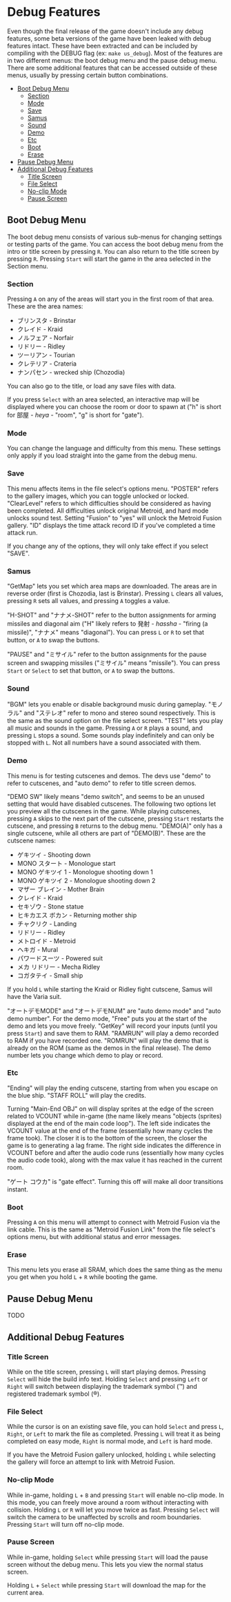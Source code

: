 # Debug Features

Even though the final release of the game doesn't include any debug features, some beta versions of the game have been leaked with debug features intact. These have been extracted and can be included by compiling with the DEBUG flag (ex: `make us_debug`). Most of the features are in two different menus: the boot debug menu and the pause debug menu. There are some additional features that can be accessed outside of these menus, usually by pressing certain button combinations.

- [Boot Debug Menu](#boot-debug-menu)
  - [Section](#section)
  - [Mode](#mode)
  - [Save](#save)
  - [Samus](#samus)
  - [Sound](#sound)
  - [Demo](#demo)
  - [Etc](#etc)
  - [Boot](#boot)
  - [Erase](#erase)
- [Pause Debug Menu](#pause-debug-menu)
- [Additional Debug Features](#additional-debug-features)
  - [Title Screen](#title-screen)
  - [File Select](#file-select)
  - [No-clip Mode](#no-clip-mode)
  - [Pause Screen](#pause-screen)


## Boot Debug Menu

The boot debug menu consists of various sub-menus for changing settings or testing parts of the game. You can access the boot debug menu from the intro or title screen by pressing `R`. You can also return to the title screen by pressing `R`. Pressing `Start` will start the game in the area selected in the Section menu.

### Section

Pressing `A` on any of the areas will start you in the first room of that area. These are the area names:
- ブリンスタ - Brinstar
- クレイド - Kraid
- ノルフェア - Norfair
- リドリー - Ridley
- ツーリアン - Tourian
- クレテリア - Crateria
- ナンパセン - wrecked ship (Chozodia)

You can also go to the title, or load any save files with data.

If you press `Select` with an area selected, an interactive map will be displayed where you can choose the room or door to spawn at ("h" is short for 部屋 - *heya* - "room", "g" is short for "gate").

### Mode

You can change the language and difficulty from this menu. These settings only apply if you load straight into the game from the debug menu.

### Save

This menu affects items in the file select's options menu. "POSTER" refers to the gallery images, which you can toggle unlocked or locked. "ClearLevel" refers to which difficulties should be considered as having been completed. All difficulties unlock original Metroid, and hard mode unlocks sound test. Setting "Fusion" to "yes" will unlock the Metroid Fusion gallery. "ID" displays the time attack record ID if you've completed a time attack run.

If you change any of the options, they will only take effect if you select "SAVE".

### Samus

"GetMap" lets you set which area maps are downloaded. The areas are in reverse order (first is Chozodia, last is Brinstar). Pressing `L` clears all values, pressing `R` sets all values, and pressing `A` toggles a value.

"H-SHOT" and "ナナメ-SHOT" refer to the button assignments for arming missiles and diagonal aim ("H" likely refers to 発射 - *hassha* - "firing (a missile)", "ナナメ" means "diagonal"). You can press `L` or `R` to set that button, or `A` to swap the buttons.

"PAUSE" and "ミサイル" refer to the button assignments for the pause screen and swapping missiles ("ミサイル" means "missile"). You can press `Start` or `Select` to set that button, or `A` to swap the buttons.

### Sound

"BGM" lets you enable or disable background music during gameplay. "モノラル" and "ステレオ" refer to mono and stereo sound respectively. This is the same as the sound option on the file select screen. "TEST" lets you play all music and sounds in the game. Pressing `A` or `R` plays a sound, and pressing `L` stops a sound. Some sounds play indefinitely and can only be stopped with `L`. Not all numbers have a sound associated with them.

### Demo

This menu is for testing cutscenes and demos. The devs use "demo" to refer to cutscenes, and "auto demo" to refer to title screen demos.

"DEMO SW" likely means "demo switch", and seems to be an unused setting that would have disabled cutscenes. The following two options let you preview all the cutscenes in the game. While playing cutscenes, pressing `A` skips to the next part of the cutscene, pressing `Start` restarts the cutscene, and pressing `B` returns to the debug menu. "DEMO(A)" only has a single cutscene, while all others are part of "DEMO(B)". These are the cutscene names:
- ゲキツイ - Shooting down
- MONO スタート - Monologue start
- MONO ゲキツイ 1 - Monologue shooting down 1
- MONO ゲキツイ 2 - Monologue shooting down 2
- マザー ブレイン - Mother Brain
- クレイド - Kraid
- セキゾウ - Stone statue
- ヒキカエス ボカン - Returning mother ship
- チャクリク - Landing
- リドリー - Ridley
- メトロイド - Metroid
- ヘキガ - Mural
- パワードスーツ - Powered suit
- メカ リドリー - Mecha Ridley
- コガタテイ - Small ship

If you hold `L` while starting the Kraid or Ridley fight cutscene, Samus will have the Varia suit.

"オートデモMODE" and "オートデモNUM" are "auto demo mode" and "auto demo number". For the demo mode, "Free" puts you at the start of the demo and lets you move freely. "GetKey" will record your inputs (until you press `Start`) and save them to RAM. "RAMRUN" will play a demo recorded to RAM if you have recorded one. "ROMRUN" will play the demo that is already on the ROM (same as the demos in the final release). The demo number lets you change which demo to play or record.

### Etc

"Ending" will play the ending cutscene, starting from when you escape on the blue ship. "STAFF ROLL" will play the credits.

Turning "Main-End OBJ" on will display sprites at the edge of the screen related to VCOUNT while in-game (the name likely means "objects (sprites) displayed at the end of the main code loop"). The left side indicates the VCOUNT value at the end of the frame (essentially how many cycles the frame took). The closer it is to the bottom of the screen, the closer the game is to generating a lag frame. The right side indicates the difference in VCOUNT before and after the audio code runs (essentially how many cycles the audio code took), along with the max value it has reached in the current room.

"ゲート コウカ" is "gate effect". Turning this off will make all door transitions instant.

### Boot

Pressing `A` on this menu will attempt to connect with Metroid Fusion via the link cable. This is the same as "Metroid Fusion Link" from the file select's options menu, but with additional status and error messages.

### Erase

This menu lets you erase all SRAM, which does the same thing as the menu you get when you hold `L` + `R` while booting the game.


## Pause Debug Menu

TODO


## Additional Debug Features

### Title Screen

While on the title screen, pressing `L` will start playing demos. Pressing `Select` will hide the build info text. Holding `Select` and pressing `Left` or `Right` will switch between displaying the trademark symbol (™) and registered trademark symbol (®).

### File Select

While the cursor is on an existing save file, you can hold `Select` and press `L`, `Right`, or `Left` to mark the file as completed. Pressing `L` will treat it as being completed on easy mode, `Right` is normal mode, and `Left` is hard mode.

If you have the Metroid Fusion gallery unlocked, holding `L` while selecting the gallery will force an attempt to link with Metroid Fusion.

### No-clip Mode

While in-game, holding `L` + `B` and pressing `Start` will enable no-clip mode. In this mode, you can freely move around a room without interacting with collision. Holding `L` or `R` will let you move twice as fast. Pressing `Select` will switch the camera to be unaffected by scrolls and room boundaries. Pressing `Start` will turn off no-clip mode.

### Pause Screen

While in-game, holding `Select` while pressing `Start` will load the pause screen without the debug menu. This lets you view the normal status screen.

Holding `L` + `Select` while pressing `Start` will download the map for the current area.
